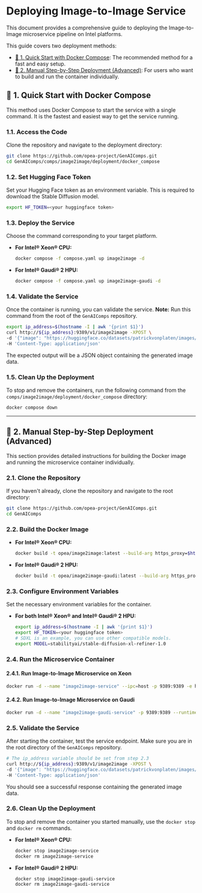 # Deploying Image-to-Image Service

This document provides a comprehensive guide to deploying the Image-to-Image microservice pipeline on Intel platforms.

This guide covers two deployment methods:

- [🚀 1. Quick Start with Docker Compose](#-1-quick-start-with-docker-compose): The recommended method for a fast and easy setup.
- [🚀 2. Manual Step-by-Step Deployment (Advanced)](#-2-manual-step-by-step-deployment-advanced): For users who want to build and run the container individually.

## 🚀 1. Quick Start with Docker Compose

This method uses Docker Compose to start the service with a single command. It is the fastest and easiest way to get the service running.

### 1.1. Access the Code

Clone the repository and navigate to the deployment directory:

```bash
git clone https://github.com/opea-project/GenAIComps.git
cd GenAIComps/comps/image2image/deployment/docker_compose
```

### 1.2. Set Hugging Face Token

Set your Hugging Face token as an environment variable. This is required to download the Stable Diffusion model.

```bash
export HF_TOKEN=<your huggingface token>
```

### 1.3. Deploy the Service

Choose the command corresponding to your target platform.

- **For Intel® Xeon® CPU:**

  ```bash
  docker compose -f compose.yaml up image2image -d
  ```

- **For Intel® Gaudi® 2 HPU:**
  ```bash
  docker compose -f compose.yaml up image2image-gaudi -d
  ```

### 1.4. Validate the Service

Once the container is running, you can validate the service. **Note:** Run this command from the root of the `GenAIComps` repository.

```bash
export ip_address=$(hostname -I | awk '{print $1}')
curl http://${ip_address}:9389/v1/image2image -XPOST \
-d '{"image": "https://huggingface.co/datasets/patrickvonplaten/images/resolve/main/aa_xl/000000009.png", "prompt":"a photo of an astronaut riding a horse on mars", "num_images_per_prompt":1}' \
-H 'Content-Type: application/json'
```

The expected output will be a JSON object containing the generated image data.

### 1.5. Clean Up the Deployment

To stop and remove the containers, run the following command from the `comps/image2image/deployment/docker_compose` directory:

```bash
docker compose down
```

---

## 🚀 2. Manual Step-by-Step Deployment (Advanced)

This section provides detailed instructions for building the Docker image and running the microservice container individually.

### 2.1. Clone the Repository

If you haven't already, clone the repository and navigate to the root directory:

```bash
git clone https://github.com/opea-project/GenAIComps.git
cd GenAIComps
```

### 2.2. Build the Docker Image

- **For Intel® Xeon® CPU:**
  ```bash
  docker build -t opea/image2image:latest --build-arg https_proxy=$https_proxy --build-arg http_proxy=$http_proxy -f comps/image2image/src/Dockerfile .
  ```
- **For Intel® Gaudi® 2 HPU:**
  ```bash
  docker build -t opea/image2image-gaudi:latest --build-arg https_proxy=$https_proxy --build-arg http_proxy=$http_proxy -f comps/image2image/src/Dockerfile.intel_hpu .
  ```

### 2.3. Configure Environment Variables

Set the necessary environment variables for the container.

- **For both Intel® Xeon® and Intel® Gaudi® 2 HPU:**

  ```bash
  export ip_address=$(hostname -I | awk '{print $1}')
  export HF_TOKEN=<your huggingface token>
  # SDXL is an example, you can use other compatible models.
  export MODEL=stabilityai/stable-diffusion-xl-refiner-1.0
  ```

### 2.4. Run the Microservice Container

#### 2.4.1. Run Image-to-Image Microservice on Xeon

```bash
docker run -d --name "image2image-service" --ipc=host -p 9389:9389 -e http_proxy=$http_proxy -e https_proxy=$https_proxy -e HF_TOKEN=$HF_TOKEN -e MODEL=$MODEL opea/image2image:latest
```

#### 2.4.2. Run Image-to-Image Microservice on Gaudi

```bash
docker run -d --name "image2image-gaudi-service" -p 9389:9389 --runtime=habana -e HABANA_VISIBLE_DEVICES=all -e OMPI_MCA_btl_vader_single_copy_mechanism=none --cap-add=sys_nice --ipc=host -e http_proxy=$http_proxy -e https_proxy=$https_proxy -e HF_TOKEN=$HF_TOKEN -e MODEL=$MODEL opea/image2image-gaudi:latest
```

### 2.5. Validate the Service

After starting the container, test the service endpoint. Make sure you are in the root directory of the `GenAIComps` repository.

```bash
# The ip_address variable should be set from step 2.3
curl http://${ip_address}:9389/v1/image2image -XPOST \
-d '{"image": "https://huggingface.co/datasets/patrickvonplaten/images/resolve/main/aa_xl/000000009.png", "prompt":"a photo of an astronaut riding a horse on mars", "num_images_per_prompt":1}' \
-H 'Content-Type: application/json'
```

You should see a successful response containing the generated image data.

### 2.6. Clean Up the Deployment

To stop and remove the container you started manually, use the `docker stop` and `docker rm` commands.

- **For Intel® Xeon® CPU:**

  ```bash
  docker stop image2image-service
  docker rm image2image-service
  ```

- **For Intel® Gaudi® 2 HPU:**
  ```bash
  docker stop image2image-gaudi-service
  docker rm image2image-gaudi-service
  ```
